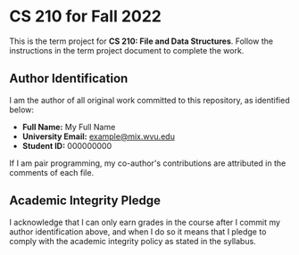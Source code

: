 # CS 210 for Fall 2022

This is the term project for **CS 210: File and Data Structures**. Follow the instructions in the term project document to complete the work.

## Author Identification

I am the author of all original work committed to this repository, as identified below:

+ **Full Name:** My Full Name
+ **University Email:** example@mix.wvu.edu
+ **Student ID:** 000000000

If I am pair programming, my co-author's contributions are attributed in the comments of each file.

## Academic Integrity Pledge

I acknowledge that I can only earn grades in the course after I commit my author identification above, and when I do so it means that I pledge to comply with the academic integrity policy as stated in the syllabus.
